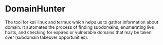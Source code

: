 # DomainHunter
The tool for kali linux and termux which helps us to gather information about domain. It automates the process of finding subdomains, enumerating live hosts, and checking for expired or vulnerable domains that may be taken over (subdomain takeover opportunities).  
